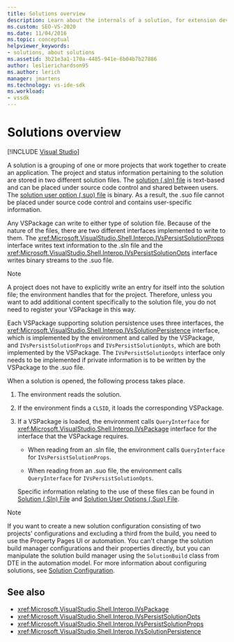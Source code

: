 ```yaml
---
title: Solutions overview
description: Learn about the internals of a solution, for extension developers who want to work with solutions in Visual Studio extensions.
ms.custom: SEO-VS-2020
ms.date: 11/04/2016
ms.topic: conceptual
helpviewer_keywords:
- solutions, about solutions
ms.assetid: 3b21e3a1-170a-4485-941e-6b04b7b27886
author: leslierichardson95
ms.author: lerich
manager: jmartens
ms.technology: vs-ide-sdk
ms.workload:
- vssdk
---
```

# Solutions overview

 [!INCLUDE [Visual Studio](~/includes/applies-to-version/vs-windows-only.md)]

A solution is a grouping of one or more projects that work together to create an application. The project and status information pertaining to the solution are stored in two different solution files. The [solution (.sln) file](solution-dot-sln-file.md) is text-based and can be placed under source code control and shared between users. The [solution user option (.suo) file](solution-user-options-dot-suo-file.md) is binary. As a result, the .suo file cannot be placed under source code control and contains user-specific information.

Any VSPackage can write to either type of solution file. Because of the nature of the files, there are two different interfaces implemented to write to them. The <xref:Microsoft.VisualStudio.Shell.Interop.IVsPersistSolutionProps> interface writes text information to the .sln file and the <xref:Microsoft.VisualStudio.Shell.Interop.IVsPersistSolutionOpts> interface writes binary streams to the .suo file.

> [!NOTE]
> A project does not have to explicitly write an entry for itself into the solution file; the environment handles that for the project. Therefore, unless you want to add additional content specifically to the solution file, you do not need to register your VSPackage in this way.

Each VSPackage supporting solution persistence uses three interfaces, the <xref:Microsoft.VisualStudio.Shell.Interop.IVsSolutionPersistence> interface, which is implemented by the environment and called by the VSPackage, and `IVsPersistSolutionProps` and `IVsPersistSolutionOpts`, which are both implemented by the VSPackage. The `IVsPersistSolutionOpts` interface only needs to be implemented if private information is to be written by the VSPackage to the .suo file.

When a solution is opened, the following process takes place.

1. The environment reads the solution.

2. If the environment finds a `CLSID`, it loads the corresponding VSPackage.

3. If a VSPackage is loaded, the environment calls `QueryInterface` for <xref:Microsoft.VisualStudio.Shell.Interop.IVsPackage> interface for the interface that the VSPackage requires.

   - When reading from an .sln file, the environment calls `QueryInterface` for `IVsPersistSolutionProps`.

   - When reading from an .suo file, the environment calls `QueryInterface` for `IVsPersistSolutionOpts`.

   Specific information relating to the use of these files can be found in [Solution (.Sln) File](../../extensibility/internals/solution-dot-sln-file.md) and [Solution User Options (.Suo) File](../../extensibility/internals/solution-user-options-dot-suo-file.md).

> [!NOTE]
> If you want to create a new solution configuration consisting of two projects' configurations and excluding a third from the build, you need to use the Property Pages UI or automation. You can't change the solution build manager configurations and their properties directly, but you can manipulate the solution build manager using the `SolutionBuild` class from DTE in the automation model. For more information about configuring solutions, see [Solution Configuration](../../extensibility/internals/solution-configuration.md).

## See also

- <xref:Microsoft.VisualStudio.Shell.Interop.IVsPackage>
- <xref:Microsoft.VisualStudio.Shell.Interop.IVsPersistSolutionOpts>
- <xref:Microsoft.VisualStudio.Shell.Interop.IVsPersistSolutionProps>
- <xref:Microsoft.VisualStudio.Shell.Interop.IVsSolutionPersistence>
